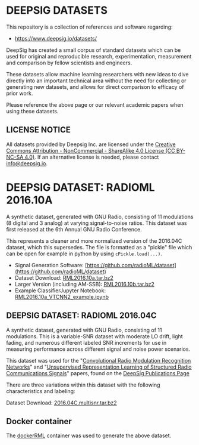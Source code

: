 # DEEPSIG DATASETS

This repository is a collection of references and software regarding:

- https://www.deepsig.io/datasets/

DeepSig has created a small corpus of standard datasets which can be used for original and reproducible research, experimentation, measurement and comparison by fellow scientists and engineers.

These datasets allow machine learning researchers with new ideas to dive directly into an important technical area without the need for collecting or generating new datasets, and allows for direct comparison to efficacy of prior work.

Please reference the above page or our relevant academic papers when using these datasets.

## LICENSE NOTICE

All datasets provided by Deepsig Inc. are licensed under the [Creative Commons Attribution - NonCommercial - ShareAlike 4.0 License (CC BY-NC-SA 4.0)](https://creativecommons.org/licenses/by-nc-sa/4.0/). If an alternative license is needed, please contact [info@deepsig.io](mailto:info@deepsig.io).

# DEEPSIG DATASET: RADIOML 2016.10A

A synthetic dataset, generated with GNU Radio, consisting of 11 modulations (8 digital and 3 analog) at varying signal-to-noise ratios. This dataset was first released at the 6th Annual GNU Radio Conference.

This represents a cleaner and more normalized version of the 2016.04C dataset, which this supersedes.  The file is formatted as a "pickle" file which can be open for example in python by using `cPickle.load(...)`.

- Signal Generation Software: [https://github.com/radioML/dataset](https://github.com/radioML/dataset)
- Dataset Download: [RML2016.10a.tar.bz2](http://opendata.deepsig.io/datasets/2016.10/RML2016.10a.tar.bz2)
- Larger Version (including AM-SSB): [RML2016.10b.tar.bz2](http://opendata.deepsig.io/datasets/2016.10/RML2016.10b.tar.bz2)
- Example ClassifierJupyter Notebook: [RML2016.10a_VTCNN2_example.ipynb](https://github.com/radioML/examples/blob/master/modulation_recognition/RML2016.10a_VTCNN2_example.ipynb)

## DEEPSIG DATASET: RADIOML 2016.04C

A synthetic dataset, generated with GNU Radio, consisting of 11 modulations. This is a variable-SNR dataset with moderate LO drift, light fading, and numerous different labeled SNR increments for use in measuring performance across different signal and noise power scenarios.

This dataset was used for the "[Convolutional Radio Modulation Recognition Networks](https://arxiv.org/abs/1602.04105)" and "[Unsupervised Representation Learning of Structured Radio Communications Signals](https://arxiv.org/abs/1604.07078)" papers, found on the [DeepSig Publications Page](https://www.deepsig.io/publications)

There are three variations within this dataset with the following characteristics and labeling:

Dataset Download: [2016.04C.multisnr.tar.bz2](http://opendata.deepsig.io/datasets/2016.04/2016.04C.multisnr.tar.bz2)

## Docker container

The [dockerRML](https://github.com/sofwerx/dockerRML) container was used to generate the above dataset.
